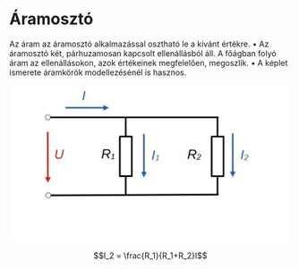 # Áramosztó

Az áram az áramosztó
alkalmazással osztható le a
kívánt értékre. • Az áramosztó két, párhuzamosan
kapcsolt ellenállásból áll. A
főágban folyó áram az
ellenállásokon, azok értékeinek
megfelelően, megoszlik. • A képlet ismerete áramkörök
modellezésénél is hasznos.

![alt text](./img/aramoszto.png)

$$I_2 = \frac{R_1}{R_1+R_2}I$$